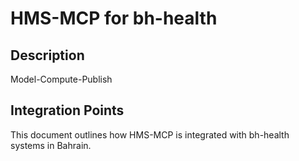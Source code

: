 # HMS-MCP for bh-health

## Description

Model-Compute-Publish

## Integration Points

This document outlines how HMS-MCP is integrated with bh-health systems in Bahrain.
